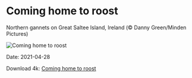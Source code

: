 # Coming home to roost

Northern gannets on Great Saltee Island, Ireland (© Danny Green/Minden Pictures)

![Coming home to roost](https://bing.com/th?id=OHR.GannetsSaltee_EN-US1285648780_UHD.jpg&rf=LaDigue_UHD.jpg&pid=hp&w=1024&h=576)

Date: 2021-04-28

Download 4k: [Coming home to roost](https://bing.com/th?id=OHR.GannetsSaltee_EN-US1285648780_UHD.jpg&rf=LaDigue_UHD.jpg&pid=hp&w=3840&h=2160)

